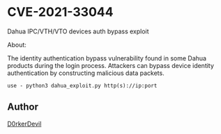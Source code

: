 # CVE-2021-33044
Dahua   IPC/VTH/VTO devices auth bypass exploit

About:

The identity authentication bypass vulnerability found in some Dahua products during the login process. Attackers can bypass device identity authentication by constructing malicious data packets.


```
use - python3 dahua_exploit.py http(s)://ip:port

```

## Author
[D0rkerDevil](https://twitter.com/D0rkerDevil)



